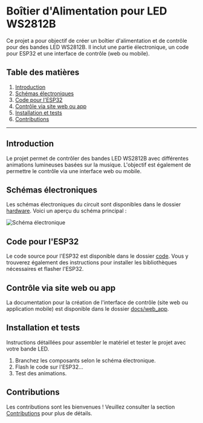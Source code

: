 # Boîtier d'Alimentation pour LED WS2812B

Ce projet a pour objectif de créer un boîtier d'alimentation et de contrôle pour des bandes LED WS2812B. Il inclut une partie électronique, un code pour ESP32 et une interface de contrôle (web ou mobile).

## Table des matières

1. [Introduction](#introduction)
2. [Schémas électroniques](#schémas-électroniques)
3. [Code pour l'ESP32](#code-pour-lesp32)
4. [Contrôle via site web ou app](#contrôle-via-site-web-ou-app)
5. [Installation et tests](#installation-et-tests)
6. [Contributions](#contributions)

---

## Introduction

Le projet permet de contrôler des bandes LED WS2812B avec différentes animations lumineuses basées sur la musique. L'objectif est également de permettre le contrôle via une interface web ou mobile.

## Schémas électroniques

Les schémas électroniques du circuit sont disponibles dans le dossier [hardware](./hardware). Voici un aperçu du schéma principal :

![Schéma électronique](./images/schema_electronique.png)

## Code pour l'ESP32

Le code source pour l'ESP32 est disponible dans le dossier [code](./code). Vous y trouverez également des instructions pour installer les bibliothèques nécessaires et flasher l'ESP32.

## Contrôle via site web ou app

La documentation pour la création de l'interface de contrôle (site web ou application mobile) est disponible dans le dossier [docs/web_app](./docs/web_app).

## Installation et tests

Instructions détaillées pour assembler le matériel et tester le projet avec votre bande LED.

1. Branchez les composants selon le schéma électronique.
2. Flash le code sur l'ESP32...
3. Test des animations.

## Contributions

Les contributions sont les bienvenues ! Veuillez consulter la section [Contributions](./docs/contributions.md) pour plus de détails.
